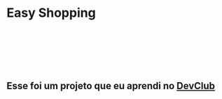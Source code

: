 <h1>Easy Shopping<h1/>
<br>
<br>
<h2>Esse foi um projeto que eu aprendi no <a href="https://rodolfomori.com.br/devclub">DevClub<a/><h2/>
  
